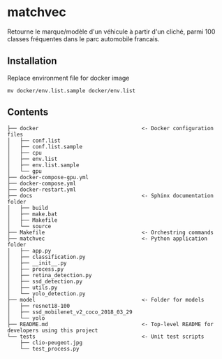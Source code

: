 # matchvec

Retourne le marque/modèle d'un véhicule à partir d'un cliché, parmi 100 classes fréquentes dans le parc automobile francais.

## Installation

Replace environment file for docker image

```
mv docker/env.list.sample docker/env.list
```

## Contents

```
├── docker                                 <- Docker configuration files
│   ├── conf.list
│   ├── conf.list.sample
│   ├── cpu
│   ├── env.list
│   ├── env.list.sample
│   └── gpu
├── docker-compose-gpu.yml
├── docker-compose.yml
├── docker-restart.yml
├── docs                                   <- Sphinx documentation folder
│   ├── build
│   ├── make.bat
│   ├── Makefile
│   └── source
├── Makefile                               <- Orchestring commands
├── matchvec                               <- Python application folder
│   ├── app.py
│   ├── classification.py
│   ├── __init__.py
│   ├── process.py
│   ├── retina_detection.py
│   ├── ssd_detection.py
│   ├── utils.py
│   └── yolo_detection.py
├── model                                  <- Folder for models
│   ├── resnet18-100
│   ├── ssd_mobilenet_v2_coco_2018_03_29
│   └── yolo
├── README.md                              <- Top-level README for developers using this project
└── tests                                  <- Unit test scripts
    ├── clio-peugeot.jpg
    └── test_process.py
```
